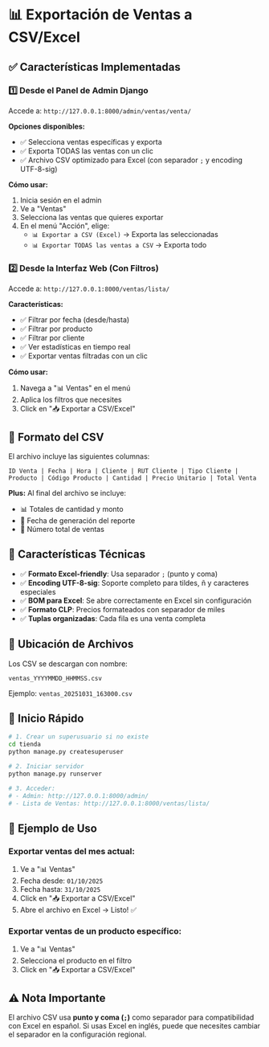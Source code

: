 # 📊 Exportación de Ventas a CSV/Excel

## ✅ Características Implementadas

### 1️⃣ **Desde el Panel de Admin Django**

Accede a: `http://127.0.0.1:8000/admin/ventas/venta/`

**Opciones disponibles:**
- ✅ Selecciona ventas específicas y exporta
- ✅ Exporta TODAS las ventas con un clic
- ✅ Archivo CSV optimizado para Excel (con separador `;` y encoding UTF-8-sig)

**Cómo usar:**
1. Inicia sesión en el admin
2. Ve a "Ventas" 
3. Selecciona las ventas que quieres exportar
4. En el menú "Acción", elige:
   - `📊 Exportar a CSV (Excel)` → Exporta las seleccionadas
   - `📊 Exportar TODAS las ventas a CSV` → Exporta todo

### 2️⃣ **Desde la Interfaz Web (Con Filtros)**

Accede a: `http://127.0.0.1:8000/ventas/lista/`

**Características:**
- ✅ Filtrar por fecha (desde/hasta)
- ✅ Filtrar por producto
- ✅ Filtrar por cliente
- ✅ Ver estadísticas en tiempo real
- ✅ Exportar ventas filtradas con un clic

**Cómo usar:**
1. Navega a "📊 Ventas" en el menú
2. Aplica los filtros que necesites
3. Click en "📥 Exportar a CSV/Excel"

## 📄 Formato del CSV

El archivo incluye las siguientes columnas:

```
ID Venta | Fecha | Hora | Cliente | RUT Cliente | Tipo Cliente | 
Producto | Código Producto | Cantidad | Precio Unitario | Total Venta
```

**Plus:** Al final del archivo se incluye:
- 📊 Totales de cantidad y monto
- 📅 Fecha de generación del reporte
- 🔢 Número total de ventas

## 🔧 Características Técnicas

- ✅ **Formato Excel-friendly**: Usa separador `;` (punto y coma)
- ✅ **Encoding UTF-8-sig**: Soporte completo para tildes, ñ y caracteres especiales
- ✅ **BOM para Excel**: Se abre correctamente en Excel sin configuración
- ✅ **Formato CLP**: Precios formateados con separador de miles
- ✅ **Tuplas organizadas**: Cada fila es una venta completa

## 📂 Ubicación de Archivos

Los CSV se descargan con nombre:
```
ventas_YYYYMMDD_HHMMSS.csv
```

Ejemplo: `ventas_20251031_163000.csv`

## 🚀 Inicio Rápido

```bash
# 1. Crear un superusuario si no existe
cd tienda
python manage.py createsuperuser

# 2. Iniciar servidor
python manage.py runserver

# 3. Acceder:
# - Admin: http://127.0.0.1:8000/admin/
# - Lista de Ventas: http://127.0.0.1:8000/ventas/lista/
```

## 📝 Ejemplo de Uso

### Exportar ventas del mes actual:
1. Ve a "📊 Ventas"
2. Fecha desde: `01/10/2025`
3. Fecha hasta: `31/10/2025`
4. Click en "📥 Exportar a CSV/Excel"
5. Abre el archivo en Excel → Listo! ✅

### Exportar ventas de un producto específico:
1. Ve a "📊 Ventas"
2. Selecciona el producto en el filtro
3. Click en "📥 Exportar a CSV/Excel"

## ⚠️ Nota Importante

El archivo CSV usa **punto y coma (`;`)** como separador para compatibilidad con Excel en español. Si usas Excel en inglés, puede que necesites cambiar el separador en la configuración regional.
